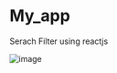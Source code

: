 # My_app
Serach Filter using reactjs

![image](https://user-images.githubusercontent.com/75218181/210767103-b61ff459-2195-4456-a22a-ffc0f9e391a2.png)
